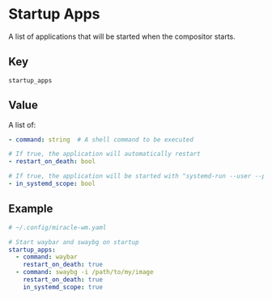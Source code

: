 # Startup Apps
A list of applications that will be started when the compositor starts.

## Key
```
startup_apps
```

## Value
A list of:

```yaml
- command: string  # A shell command to be executed

# If true, the application will automatically restart
- restart_on_death: bool

# If true, the application will be started with "systemd-run --user --property Restart=on-failure <COMMAND>"
- in_systemd_scope: bool
```

## Example
```yaml
# ~/.config/miracle-wm.yaml

# Start waybar and swaybg on startup
startup_apps:
  - command: waybar
    restart_on_death: true
  - command: swaybg -i /path/to/my/image
    restart_on_death: true
    in_systemd_scope: true
```
